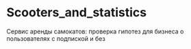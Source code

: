 # Scooters_and_statistics
Сервис аренды самокатов: проверка гипотез для бизнеса о пользователях с подпиской и без
